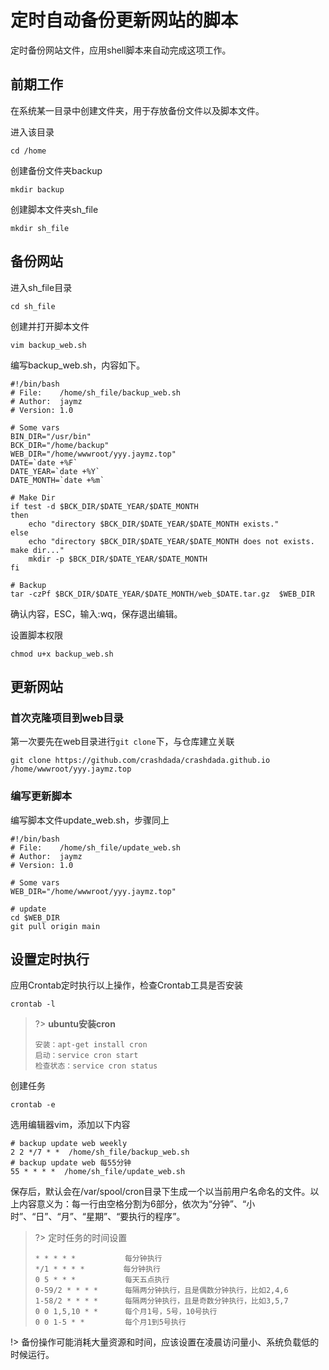 # 定时自动备份更新网站的脚本

定时备份网站文件，应用shell脚本来自动完成这项工作。

## 前期工作

在系统某一目录中创建文件夹，用于存放备份文件以及脚本文件。

进入该目录 

```shell
cd /home
```

创建备份文件夹backup

```shell
mkdir backup
```

创建脚本文件夹sh_file

```shell
mkdir sh_file 
```

## 备份网站

进入sh_file目录

```shell
cd sh_file
```

创建并打开脚本文件

```shell
vim backup_web.sh
```

编写backup_web.sh，内容如下。

```shell
#!/bin/bash
# File:    /home/sh_file/backup_web.sh 
# Author:  jaymz 
# Version: 1.0 

# Some vars 
BIN_DIR="/usr/bin" 
BCK_DIR="/home/backup" 
WEB_DIR="/home/wwwroot/yyy.jaymz.top"
DATE=`date +%F` 
DATE_YEAR=`date +%Y` 
DATE_MONTH=`date +%m`  

# Make Dir 
if test -d $BCK_DIR/$DATE_YEAR/$DATE_MONTH 
then
	echo "directory $BCK_DIR/$DATE_YEAR/$DATE_MONTH exists." 
else    
	echo "directory $BCK_DIR/$DATE_YEAR/$DATE_MONTH does not exists. make dir..."    
	mkdir -p $BCK_DIR/$DATE_YEAR/$DATE_MONTH 
fi  

# Backup 
tar -czPf $BCK_DIR/$DATE_YEAR/$DATE_MONTH/web_$DATE.tar.gz  $WEB_DIR
```

确认内容，ESC，输入:wq，保存退出编辑。

设置脚本权限

```shell
chmod u+x backup_web.sh
```

## 更新网站

### 首次克隆项目到web目录

第一次要先在web目录进行`git clone`下，与仓库建立关联

```shell
git clone https://github.com/crashdada/crashdada.github.io /home/wwwroot/yyy.jaymz.top
```

### 编写更新脚本

编写脚本文件update_web.sh，步骤同上

```
#!/bin/bash
# File:    /home/sh_file/update_web.sh 
# Author:  jaymz 
# Version: 1.0 

# Some vars 
WEB_DIR="/home/wwwroot/yyy.jaymz.top"

# update
cd $WEB_DIR
git pull origin main
```

## 设置定时执行

应用Crontab定时执行以上操作，检查Crontab工具是否安装

```shell
crontab -l
```

> ?>  **ubuntu安装cron**
>
> ```
> 安装：apt-get install cron
> 启动：service cron start
> 检查状态：service cron status
> ```

创建任务
```shell
crontab -e
```

选用编辑器vim，添加以下内容

```shell
# backup update web weekly
2 2 */7 * *  /home/sh_file/backup_web.sh
# backup update web 每55分钟
55 * * * *  /home/sh_file/update_web.sh
```

保存后，默认会在/var/spool/cron目录下生成一个以当前用户名命名的文件。以上内容意义为：每一行由空格分割为6部分，依次为“分钟”、“小时”、“日”、“月”、“星期”、“要执行的程序”。

> ?> 定时任务的时间设置
>
> ```
> * * * * *           每分钟执行
> */1 * * * *　       每分钟执行
> 0 5 * * *           每天五点执行
> 0-59/2 * * * *      每隔两分钟执行，且是偶数分钟执行，比如2,4,6
> 1-58/2 * * * *      每隔两分钟执行，且是奇数分钟执行，比如3,5,7
> 0 0 1,5,10 * *      每个月1号，5号，10号执行
> 0 0 1-5 * *         每个月1到5号执行
> ```
>

!> 备份操作可能消耗大量资源和时间，应该设置在凌晨访问量小、系统负载低的时候运行。
